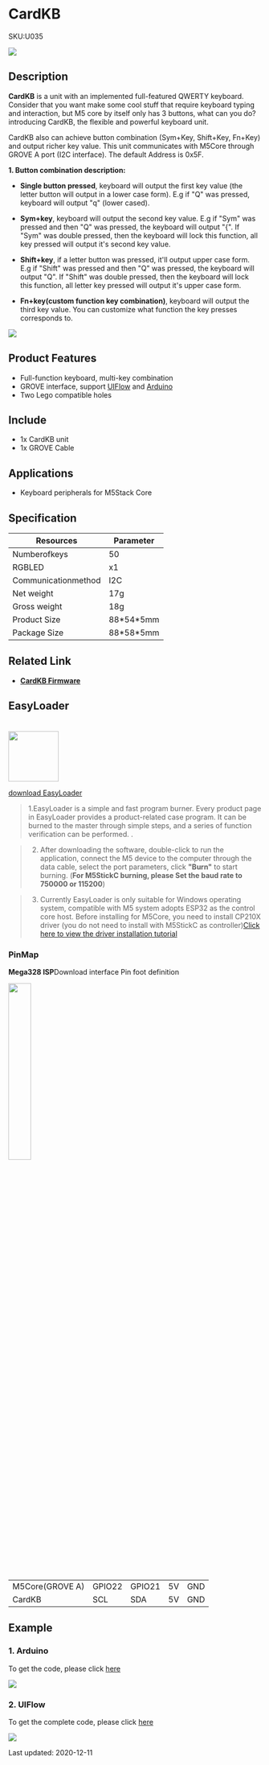 # CardKB

<el-tag effect="plain">SKU:U035</el-tag>

<div class="product_pic"><img src="assets/img/product_pics/unit/unit_cardkb_01.webp"></div>

## Description

**CardKB** is a unit with an implemented full-featured QWERTY keyboard. Consider that you want make some cool stuff that require keyboard typing and interaction, but M5 core by itself only has 3 buttons, what can you do? introducing CardKB, the flexible and powerful keyboard unit.

CardKB also can achieve button combination (Sym+Key, Shift+Key, Fn+Key) and output richer key value. This unit communicates with M5Core through GROVE A port (I2C interface). The default Address is 0x5F.

**1. Button combination description:**

* **Single button pressed**, keyboard will output the first key value (the letter button will output in a lower case form). E.g if "Q" was pressed, keyboard will output "q" (lower cased).

* **Sym+key**, keyboard will output the second key value. E.g if "Sym" was pressed and then "Q" was pressed, the keyboard will output "{". If "Sym" was double pressed, then the keyboard will lock this function, all key pressed will output it's second key value.

* **Shift+key**, if a letter button was pressed, it'll output upper case form. E.g if "Shift" was pressed and then "Q" was pressed, the keyboard will output "Q". If "Shift" was double pressed, then the keyboard will lock this function, all letter key pressed will output it's upper case form.

* **Fn+key(custom function key combination)**, keyboard will output the third key value. You can customize what function the key presses corresponds to.

<img src="assets/img/product_pics/unit/unit_cardkb_03.webp">

## Product Features

- Full-function keyboard, multi-key combination
- GROVE interface, support [UIFlow](http://flow.m5stack.com) and [Arduino](http://www.arduino.cc)
- Two Lego compatible holes

## Include

- 1x CardKB unit
- 1x GROVE Cable

## Applications

- Keyboard peripherals for M5Stack Core

## Specification

<table class="table-1">
    <thead>
      <tr>
         <th>Resources</th>
         <th>Parameter</th>
      </tr>
    </thead>
    <tbody>
      <tr>
         <td>Numberofkeys</td>
         <td>50</td>
      </tr>
      <tr>
         <td>RGBLED</td>
         <td>x1</td>
      </tr>
      <tr>
         <td>Communicationmethod</td>
         <td>I2C</td>
      </tr>
      <tr>
         <td>Net weight</td>
         <td>17g</td>
      </tr>
      <tr>
         <td>Gross weight</td>
         <td>18g</td>
      </tr>
      <tr>
         <td>Product Size</td>
         <td>88*54*5mm</td>
      </tr>
      <tr>
         <td>Package Size</td>
         <td>88*58*5mm</td>
      </tr>
    </tbody>
</table>

## Related Link

- **[CardKB Firmware](https://github.com/m5stack/M5-ProductExampleCodes/tree/master/Unit/CARDKB/firmware_328p/CardKeyBoard)**

## EasyLoader

<img src="https://m5stack.oss-cn-shenzhen.aliyuncs.com/image/EasyLoader_logo.webp" width="100px" style="margin-top:20px">

<a href="https://m5stack.oss-cn-shenzhen.aliyuncs.com/EasyLoader/Unit/EasyLoader_CardKB.exe"><el-button type="primary">download EasyLoader</el-button></a>

>1.EasyLoader is a simple and fast program burner. Every product page in EasyLoader provides a product-related case program. It can be burned to the master through simple steps, and a series of function verification can be performed. .

>2. After downloading the software, double-click to run the application, connect the M5 device to the computer through the data cable, select the port parameters, click **"Burn"** to start burning. (**For M5StickC burning, please Set the baud rate to 750000 or 115200**)

>3. Currently EasyLoader is only suitable for Windows operating system, compatible with M5 system adopts ESP32 as the control core host. Before installing for M5Core, you need to install CP210X driver (you do not need to install with M5StickC as controller)[Click here to view the driver installation tutorial](en/related_documents/M5Burner#install-usb-driver)

### PinMap

**Mega328 ISP**Download interface Pin foot definition

<img src="assets\img\product_pics\app\mega328_isp.webp" width="30%" height="30%">

<table>
 <tr><td>M5Core(GROVE A)</td><td>GPIO22</td><td>GPIO21</td><td>5V</td><td>GND</td></tr>
 <tr><td>CardKB</td><td>SCL</td><td>SDA</td><td>5V</td><td>GND</td></tr>
</table>

## Example

### 1. Arduino

To get the code, please click [here](https://github.com/m5stack/M5Stack/tree/master/examples/Unit/CardKB)

<img src="assets/img/product_pics/unit/unit_example/CARDKB/example_unit_cardkb_01.webp">

### 2. UIFlow

To get the complete code, please click [here](https://github.com/m5stack/M5-ProductExampleCodes/tree/master/Unit/CARDKB/UIFlow)

<img src="assets/img/product_pics/unit/unit_example/CARDKB/example_unit_cardkb_02.webp">

<el-divider content-position="right">Last updated: 2020-12-11</el-divider>

<script>

   var purchase_link = 'https://m5stack.com/collections/m5-unit/products/cardkb-mini-keyboard';

   anchor_search(purchase_link);
   scrollFunc();

</script>
